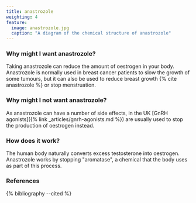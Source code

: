 ```yaml
---
title: anastrozole
weighting: 4
feature:
  image: anastrozole.jpg
  caption: "A diagram of the chemical structure of anastrozole"
---
```


### Why might I want anastrozole?
Taking anastrozole can reduce the amount of oestrogen in your body.
Anastrozole is normally used in breast cancer patients to slow the growth of
some tumours, but it can also be used to reduce breast growth {% cite
anastrozole %} or stop menstruation.

### Why might I not want anastrozole?
As anastrozole can have a number of side effects, in the UK [GnRH agonists]({% link _articles/gnrh-agonists.md %}) are usually used to stop the production of oestrogen instead.

### How does it work?

The human body naturally converts excess testosterone into oestrogen. Anastrozole works by stopping "aromatase", a chemical that the body uses as part of this process. 

### References

{% bibliography --cited %}
